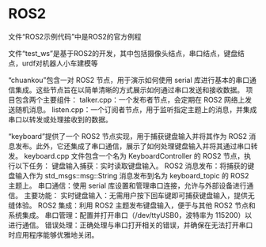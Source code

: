 # ROS2
文件“ROS2示例代码”中是ROS2的官方例程

文件“test_ws”是基于ROS2的开发，其中包括摄像头结点，串口结点，键盘结点，urdf对机器人小车建模等

“chuankou”包含一对 ROS2 节点，用于演示如何使用 serial 库进行基本的串口通信集成。这些节点旨在以简单清晰的方式展示如何通过串口发送和接收数据。
项目包含两个主要组件：
talker.cpp：一个发布者节点，会定期在 ROS2 网络上发送随机消息。
listen.cpp：一个订阅者节点，用于监听指定主题上的消息，并集成串口以转发或处理接收到的数据。

“keyboard”提供了一个 ROS2 节点实现，用于捕获键盘输入并将其作为 ROS2 消息发布。此外，它还集成了串口通信，展示了如何处理键盘输入并将其通过串口转发。
keyboard.cpp 文件包含一个名为 KeyboardController 的 ROS2 节点，执行以下任务：
键盘输入捕获：实时读取键盘输入。
ROS2 消息发布：将捕获的键盘输入作为 std_msgs::msg::String 消息发布到名为 keyboard_topic 的 ROS2 主题上。
串口通信：使用 serial 库设置和管理串口连接，允许与外部设备进行通信。
主要功能：
实时键盘输入：无需用户按下回车键即可捕获键盘输入，提供无缝体验。
ROS2 集成：利用 ROS2 主题发布键盘输入，便于与其他 ROS2 节点和系统集成。
串口管理：配置并打开串口（/dev/ttyUSB0，波特率为 115200）以进行通信。
错误处理：正确处理与串口打开相关的错误，并确保在无法打开串口时应用程序能够优雅地关闭。
